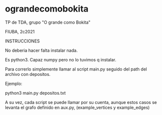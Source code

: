 # ograndecomobokita
TP de TDA, grupo "O grande como Bokita"

FIUBA, 2c2021

INSTRUCCIONES

No deberia hacer falta instalar nada.

Es python3. Capaz numpy pero no lo tuvimos q instalar.

Para correrlo simplemente llamar al script main.py seguido del path del archivo con depositos.

Ejemplo:

python3 main.py depositos.txt


A su vez, cada script se puede llamar por su cuenta, aunque estos casos se levanta el grafo definido en aux.py, (example_vertices y example_edges)
